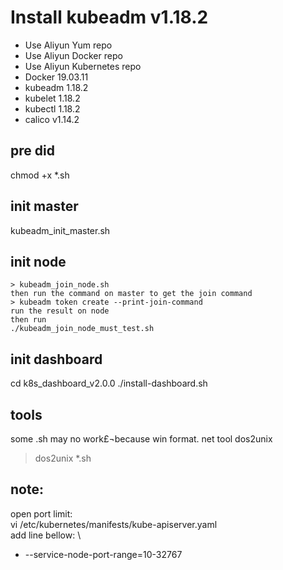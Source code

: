 # Install kubeadm v1.18.2

* Use Aliyun Yum repo
* Use Aliyun Docker repo
* Use Aliyun Kubernetes repo
* Docker 19.03.11
* kubeadm 1.18.2
* kubelet 1.18.2
* kubectl 1.18.2
* calico  v1.14.2

## pre did
chmod +x *.sh

## init master
kubeadm_init_master.sh

## init node
```
> kubeadm_join_node.sh
then run the command on master to get the join command
> kubeadm token create --print-join-command
run the result on node
then run 
./kubeadm_join_node_must_test.sh
```
## init dashboard
cd k8s_dashboard_v2.0.0
./install-dashboard.sh

## tools
some .sh may no work£¬because win format.
net tool dos2unix
> dos2unix *.sh

## note:

open port limit: \
vi /etc/kubernetes/manifests/kube-apiserver.yaml \
add line bellow:  \
- --service-node-port-range=10-32767

